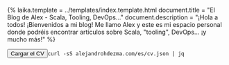 {%
	laika.template = ../templates/index.template.html
	document.title = "El Blog de Alex - Scala, Tooling, DevOps..."
	document.description = "¡Hola a todos! ¡Bienvenidos a mi blog! Me llamo Alex y este es mi espacio personal donde podréis encontrar artículos sobre Scala, "tooling", DevOps... ¡y mucho más!"
%}

<pre><button>Cargar el CV</button><code class="language-bash">curl -sS alejandrohdezma.com/es/cv.json | jq</code></pre>